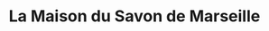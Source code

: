 ---
title: "La Maison du Savon de Marseille"
url: /reims/la-maison-du-savon-de-marseille/
shop: beauté
---